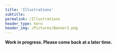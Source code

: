 ```yaml
---
title: 'Illustrations'
subtitle: 
permalink: /Illustrations
header_type: hero
header_img: /Pictures/Banner1.png
---
```


**Work in progress. Please come back at a later time.**
